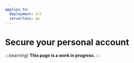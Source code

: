 ```yaml
---
applies_to:
  deployment: all
  serverless: ga
---
```


# Secure your personal account

:::{warning}
**This page is a work in progress.** 
:::

